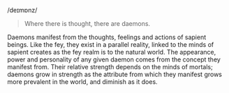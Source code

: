 /deɪmɒnz/

> Where there is thought, there are daemons.

Daemons manifest from the thoughts, feelings and actions of sapient beings. Like the fey, they exist in a parallel reality, linked to the minds of sapient creates as the fey realm is to the natural world. The appearance, power and personality of any given daemon comes from the concept they manifest from. Their relative strength depends on the minds of mortals; daemons grow in strength as the attribute from which they manifest grows more prevalent in the world, and diminish as it does.